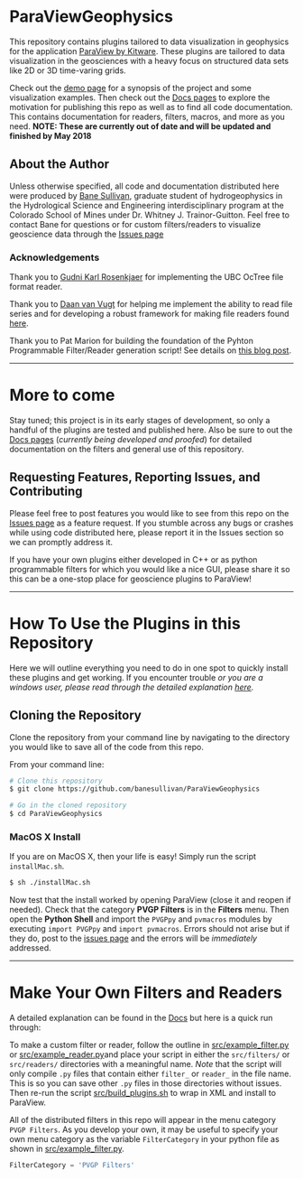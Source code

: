 # ParaViewGeophysics
This repository contains plugins tailored to data visualization in geophysics for the application [ParaView by Kitware](https://www.paraview.org). These plugins are tailored to data visualization in the geosciences with a heavy focus on structured data sets like 2D or 3D time-varing grids.

Check out the [demo page](http://demo.pvgp.io/) for a synopsis of the project and some visualization examples. Then check out the [Docs pages](http://pvgp.io/) to explore the motivation for publishing this repo as well as to find all code documentation. This contains documentation for readers, filters, macros, and more as you need. **NOTE: These are currently out of date and will be updated and finished by May 2018**

## About the Author
Unless otherwise specified, all code and documentation distributed here were produced by [Bane Sullivan](http://banesullivan.com), graduate student of hydrogeophysics in the Hydrological Science and Engineering interdisciplinary program at the Colorado School of Mines under Dr. Whitney J. Trainor-Guitton. Feel free to contact Bane for questions or for custom filters/readers to visualize geoscience data through the [Issues page](https://github.com/banesullivan/ParaViewGeophysics/issues)

### Acknowledgements
Thank you to [Gudni Karl Rosenkjaer](https://github.com/grosenkj) for implementing the UBC OcTree file format reader.

Thank you to [Daan van Vugt](https://github.com/Exteris) for helping me implement the ability to read file series and for developing a robust framework for making file readers found [here](https://github.com/Exteris/paraview-python-file-reader).

Thank you to Pat Marion for building the foundation of the Pyhton Programmable Filter/Reader generation script! See details on [this blog post](https://blog.kitware.com/easy-customization-of-the-paraview-python-programmable-filter-property-panel/).


-----
# More to come
Stay tuned; this project is in its early stages of development, so only a handful of the plugins are tested and published here. Also be sure to out the [Docs pages](http://pvgp.io/) (*currently being developed and proofed*) for detailed documentation on the filters and general use of this repository.

## Requesting Features, Reporting Issues, and Contributing
Please feel free to post features you would like to see from this repo on the [Issues page](https://github.com/banesullivan/ParaViewGeophysics/issues) as a feature request. If you stumble across any bugs or crashes while using code distributed here, please report it in the Issues section so we can promptly address it.

If you have your own plugins either developed in C++ or as python programmable filters for which you would like a nice GUI, please share it so this can be a one-stop place for geoscience plugins to ParaView!


-------
# How To Use the Plugins in this Repository
Here we will outline everything you need to do in one spot to quickly install these plugins and get working. If you encounter trouble *or you are a windows user, please read through the detailed explanation [here](http://pvgp.io/Getting-Started/#install-paraviewgeophysics).*

## Cloning the Repository
Clone the repository from your command line by navigating to the directory you would like to save all of the code from this repo.

From your command line:

```bash
# Clone this repository
$ git clone https://github.com/banesullivan/ParaViewGeophysics

# Go in the cloned repository
$ cd ParaViewGeophysics
```

### MacOS X Install
If you are on MacOS X, then your life is easy! Simply run the script `installMac.sh`.

```bash
$ sh ./installMac.sh
```

Now test that the install worked by opening ParaView (close it and reopen if needed). Check that the category **PVGP Filters** is in the **Filters** menu. Then open the **Python Shell** and import the `PVGPpy` and `pvmacros` modules by executing `import PVGPpy` and `import pvmacros`. Errors should not arise but if they do, post to the [issues page](https://github.com/banesullivan/ParaViewGeophysics/issues) and the errors will be *immediately* addressed.


-----
# Make Your Own Filters and Readers
A detailed explanation can be found in the [Docs](http://pvgp.io/PVGPpy/Build-Your-Own-Plugins/) but here is a quick run through:

To make a custom filter or reader, follow the outline in [src/example_filter.py](src/example_filter.py) or [src/example_reader.py](src/example_reader.py)and place your script in either the `src/filters/` or `src/readers/` directories with a meaningful name. *Note* that the script will only compile `.py` files that contain either `filter_` or `reader_` in the file name. This is so you can save other `.py` files in those directories without issues. Then re-run the script  [src/build_plugins.sh](src/build_plugins.sh) to wrap in XML and install to ParaView.

All of the distributed filters in this repo will appear in the menu category `PVGP Filters`. As you develop your own, it may be useful to specify your own menu category as the variable `FilterCategory` in your python file as shown in [src/example_filter.py](src/example_filter.py).

```py
FilterCategory = 'PVGP Filters'
```

